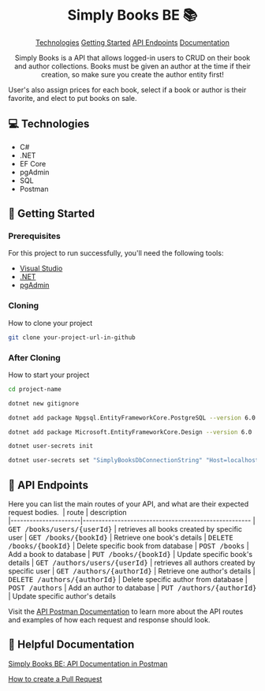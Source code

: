 
<h1 align="center" style="font-weight: bold;">Simply Books BE 📚</h1>

<p align="center">
<a href="#tech">Technologies</a>
<a href="#started">Getting Started</a>
<a href="#routes">API Endpoints</a>
<a href="#docs"> Documentation</a>
</p>


<p align="center">Simply Books is a API that allows logged-in users to CRUD on their book and author collections. Books must be given an author at the time if their creation, so make sure you create the author entity first!

User's also assign prices for each book, select if a book or author is their favorite, and elect to put books on sale.
</p>



<h2 id="tech">💻 Technologies</h2>

- C#
- .NET
- EF Core
- pgAdmin
- SQL
- Postman

<h2 id="started">🚀 Getting Started</h2>

<h3>Prerequisites</h3>

For this project to run successfully, you'll need the following tools:

- [Visual Studio](https://visualstudio.microsoft.com//)
- [.NET](https://dotnet.microsoft.com/en-us/)
- [pgAdmin](https://www.pgadmin.org/)

<h3>Cloning</h3>

How to clone your project

```bash
git clone your-project-url-in-github
```

<h3>After Cloning</h3>

How to start your project


```bash
cd project-name

dotnet new gitignore

dotnet add package Npgsql.EntityFrameworkCore.PostgreSQL --version 6.0

dotnet add package Microsoft.EntityFrameworkCore.Design --version 6.0

dotnet user-secrets init

dotnet user-secrets set "SimplyBooksDbConnectionString" "Host=localhost;Port=5432;Username=postgres;Password=<your_postgresql_password>;Database=SimplyBooks"
```

<h2 id="routes">📍 API Endpoints</h2>

Here you can list the main routes of your API, and what are their expected request bodies.
​
| route               | description                                          
|----------------------|-----------------------------------------------------
| <kbd>GET /books/users/{userId}</kbd>     | retrieves all books created by specific user
| <kbd>GET /books/{bookId}</kbd>     | Retrieve one book's details
| <kbd>DELETE /books/{bookId}</kbd>     | Delete specific book from database
| <kbd>POST /books</kbd>     | Add a book to database
| <kbd>PUT /books/{bookId}</kbd>     | Update specific book's details
| <kbd>GET /authors/users/{userId}</kbd>     | retrieves all authors created by specific user
| <kbd>GET /authors/{authorId}</kbd>     | Retrieve one author's details
| <kbd>DELETE /authors/{authorId}</kbd>     | Delete specific author from database
| <kbd>POST /authors</kbd>     | Add an author to database
| <kbd>PUT /authors/{authorId}</kbd>     | Update specific author's details

Visit the [API Postman Documentation](https://documenter.getpostman.com/view/31905233/2sAXxMftVX) to learn more about the API routes and examples of how each request and response should look.

<h2 id="docs">📝 Helpful Documentation</h2>

[Simply Books BE: API Documentation in Postman](https://documenter.getpostman.com/view/31905233/2sAXxMftVX)

[How to create a Pull Request](https://www.atlassian.com/br/git/tutorials/making-a-pull-request)
